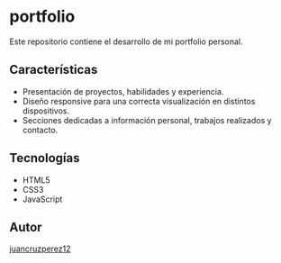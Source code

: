 # portfolio

Este repositorio contiene el desarrollo de mi portfolio personal.

## Características

- Presentación de proyectos, habilidades y experiencia.
- Diseño responsive para una correcta visualización en distintos dispositivos.
- Secciones dedicadas a información personal, trabajos realizados y contacto.

## Tecnologías

- HTML5
- CSS3
- JavaScript

## Autor

[juancruzperez12](https://github.com/juancruzperez12)
